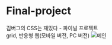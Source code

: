 # Final-project
김버그의 CSS는 재밌다 - 파이널 프로젝트<br/>
grid, 반응형 웹(모바일 버전, PC 버전)
![메인](https://user-images.githubusercontent.com/65945909/88507461-6d9c3380-d017-11ea-954e-93a2ad34550c.png)
